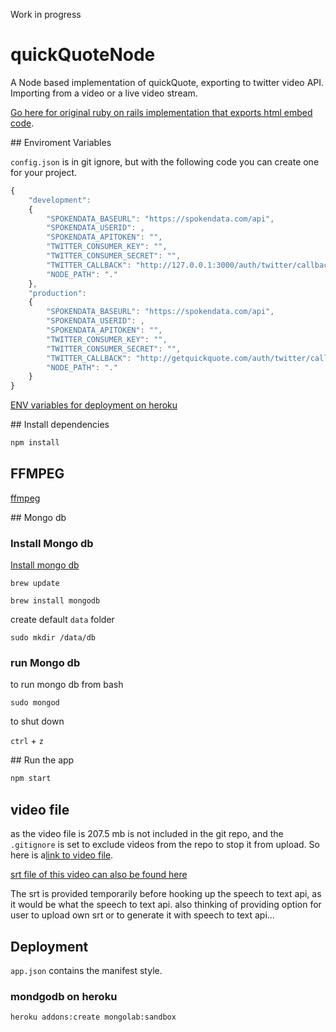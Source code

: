 Work in progress

# quickQuoteNode
A Node based implementation of quickQuote, exporting to twitter video API. Importing from a video or a live video stream.

[Go here for original ruby on rails implementation that exports html embed code](http://times.github.io/quickQuote/).


## Enviroment Variables

`config.json` is in git ignore, but with the following code you can create one for your project. 

```js
{
	"development":
	{ 
	   	"SPOKENDATA_BASEURL": "https://spokendata.com/api",
	    "SPOKENDATA_USERID": ,
	    "SPOKENDATA_APITOKEN": "",
	    "TWITTER_CONSUMER_KEY": "",
	    "TWITTER_CONSUMER_SECRET": "",
	    "TWITTER_CALLBACK": "http://127.0.0.1:3000/auth/twitter/callback",
	    "NODE_PATH": "."
	},
	"production":
	{ 
	   	"SPOKENDATA_BASEURL": "https://spokendata.com/api",
	    "SPOKENDATA_USERID": ,
	    "SPOKENDATA_APITOKEN": "",
	    "TWITTER_CONSUMER_KEY": "",
	    "TWITTER_CONSUMER_SECRET": "",
	    "TWITTER_CALLBACK": "http://getquickquote.com/auth/twitter/callback",
	    "NODE_PATH": "."
	}
}
```


[ENV variables for deployment on heroku](https://devcenter.heroku.com/articles/app-json-schema#env)


## Install dependencies

```bash
npm install
```

## FFMPEG
[ffmpeg](https://github.com/pietrop/InteractiveVideoComponents/wiki/00_components_system_dependencies)

## Mongo db 

### Install  Mongo db 
[Install mongo db](https://docs.mongodb.org/manual/tutorial/install-mongodb-on-os-x/)

```
brew update
```

```
brew install mongodb
```

create default `data` folder 

```
sudo mkdir /data/db
```

### run Mongo db 
to run mongo db from bash
```
sudo mongod
```

to shut down 

`ctrl` + `z`

## Run the app

```bash
npm start
```

## video file

as the video file is 207.5 mb is not included in the git repo, and the `.gitignore` is set to exclude videos from the repo to stop it from upload. So here is a[link to video file](https://dl.dropboxusercontent.com/u/449999/debate_test.mp4). 

[srt file of this video can also be found here](https://dl.dropboxusercontent.com/u/449999/GOP_DEBATE_small.srt)

<!--  -->
The srt is provided temporarily before hooking up the speech to text api, as it would be what the speech to text api. 
also thinking of providing option for user to upload own srt or to generate it with speech to text api...
<!--  -->



## Deployment 

<!-- heroku config:set NODE_PATH=.  -->

`app.json` contains the manifest style.

<!-- 
### Heroku multi buildbapck node/ffmpeg -->


### mondgodb on heroku
`heroku addons:create mongolab:sandbox`
